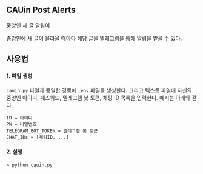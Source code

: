 ## CAUin Post Alerts

중앙인 새 글 알림이

중앙인에 새 글이 올라올 때마다 해당 글을 텔레그램을 통해 알림을 받을 수 있다.

## 사용법

#### 1. 파일 생성

`cauin.py` 파일과 동일한 경로에 `.env` 파일을 생성한다.
그리고 텍스트 파일에 자신의 중앙인 아이디, 패스워드, 텔레그램 봇 토큰, 채팅 ID 목록을 입력한다. 예시는 아래와 같다.

```
ID = 아이디
PW = 비밀번호
TELEGRAM_BOT_TOKEN = 텔레그램 봇 토큰
CHAT_IDs = [채팅ID, ...]
```

#### 2. 실행

```shell
> python cauin.py
```
